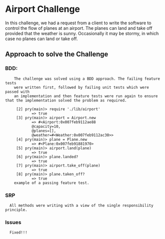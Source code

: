 # Airport Challenge

In this challenge, we had a request from a client to write the software to control
the flow of planes at an airport. The planes can land and take off provided that
the weather is sunny. Occasionally it may be stormy, in which case no planes can
land or take off.

## Approach to solve the Challenge

### BDD:
        The challenge was solved using a BDD approach. The failing feature tests
        were written first, followed by failing unit tests which were passed with
        an implementation and then feature tests were run again to ensure that the implementation solved the problem as required.

         [2] pry(main)> require './lib/airport'
                => true
         [3] pry(main)> airport = Airport.new
                => #<Airport:0x007feb9112ae88
                @capacity=10,
                @planes=[],
                @weather=#<Weather:0x007feb9112ac30>>
         [4] pry(main)> plane = Plane.new
                => #<Plane:0x007feb91881970>
         [5] pry(main)> airport.land(plane)
                => true
         [6] pry(main)> plane.landed?
                => true
         [7] pry(main)> airport.take_off(plane)
                => true
         [8] pry(main)> plane.taken_off?
                => true              
        example of a passing feature test.

### SRP
      All methods were writing with a view of the single responsibility principle.
### Issues
      Fixed!!!
